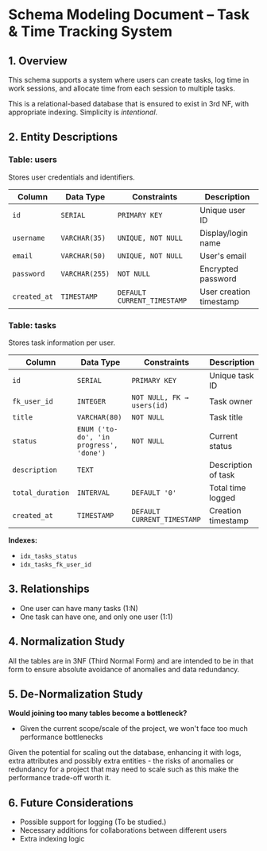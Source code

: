 # Schema Modeling Document – Task & Time Tracking System

## 1. Overview

This schema supports a system where users can create tasks, log time in work sessions, and allocate time from each session to multiple tasks.

This is a relational-based database that is ensured to exist in 3rd NF, with appropriate indexing. Simplicity is *intentional*.

## 2. Entity Descriptions

### Table: users

Stores user credentials and identifiers.

| Column | Data Type | Constraints | Description |
|--------|-----------|-------------|-------------|
| `id` | `SERIAL` | `PRIMARY KEY` | Unique user ID |
| `username` | `VARCHAR(35)` | `UNIQUE, NOT NULL` | Display/login name |
| `email` | `VARCHAR(50)` | `UNIQUE, NOT NULL` | User's email |
| `password` | `VARCHAR(255)` | `NOT NULL` | Encrypted password |
| `created_at` | `TIMESTAMP` | `DEFAULT CURRENT_TIMESTAMP` | User creation timestamp |

### Table: tasks

Stores task information per user.

| Column | Data Type | Constraints | Description |
|--------|-----------|-------------|-------------|
| `id` | `SERIAL` | `PRIMARY KEY` | Unique task ID |
| `fk_user_id` | `INTEGER` | `NOT NULL, FK → users(id)` | Task owner |
| `title` | `VARCHAR(80)` | `NOT NULL` | Task title |
| `status` | `ENUM ('to-do', 'in progress', 'done')` | `NOT NULL` | Current status |
| `description` | `TEXT` | | Description of task |
| `total_duration` | `INTERVAL` | `DEFAULT '0'` | Total time logged |
| `created_at` | `TIMESTAMP` | `DEFAULT CURRENT_TIMESTAMP` | Creation timestamp |

**Indexes:**
- `idx_tasks_status`
- `idx_tasks_fk_user_id`

## 3. Relationships

- One user can have many tasks (1:N)
- One task can have one, and only one user (1:1)

## 4. Normalization Study

All the tables are in 3NF (Third Normal Form) and are intended to be in that form to ensure absolute avoidance of anomalies and data redundancy.

## 5. De-Normalization Study

**Would joining too many tables become a bottleneck?**
- Given the current scope/scale of the project, we won't face too much performance bottlenecks

Given the potential for scaling out the database, enhancing it with logs, extra attributes and possibly extra entities - the risks of anomalies or redundancy for a project that may need to scale such as this make the performance trade-off worth it.

## 6. Future Considerations

- Possible support for logging (To be studied.)
- Necessary additions for collaborations between different users
- Extra indexing logic